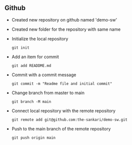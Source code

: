 ## Github

- Created new repository on github named 'demo-sw'
- Created new folder for the repository with same name
- Initialize the local repository

  ```
  git init
  ```

- Add an item for commit
  ```
  git add READDME.md
  ```
- Commit with a commit message

  ```
  git commit -m "Readme file and initial commit"
  ```

- Change branch from master to main
  ```
  git branch -M main
  ```
- Connect local repository with the remote repository
  ```
  git remote add git@github.com:the-sankari/demo-sw.git
  ```
- Push to the main branch of the remote repository
  ```
  git push origin main
  ```
